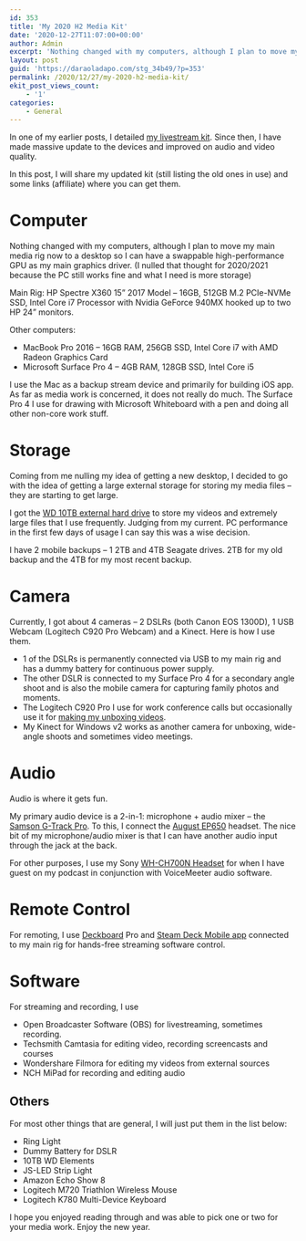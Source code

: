 ```yaml
---
id: 353
title: 'My 2020 H2 Media Kit'
date: '2020-12-27T11:07:00+00:00'
author: Admin
excerpt: 'Nothing changed with my computers, although I plan to move my main media rig now to a desktop so I can have a swappable high-performance GPU as my main graphics driver. (I nulled that thought for 2020/2021 because the PC still works fine and what I need is more storage)'
layout: post
guid: 'https://daraoladapo.com/stg_34b49/?p=353'
permalink: /2020/12/27/my-2020-h2-media-kit/
ekit_post_views_count:
    - '1'
categories:
    - General
---
```


In one of my earlier posts, I detailed [my livestream kit](https://daraoladapo.com/smooth-dev-saturday-stream-kit/). Since then, I have made massive update to the devices and improved on audio and video quality.

In this post, I will share my updated kit (still listing the old ones in use) and some links (affiliate) where you can get them.

# Computer

Nothing changed with my computers, although I plan to move my main media rig now to a desktop so I can have a swappable high-performance GPU as my main graphics driver. (I nulled that thought for 2020/2021 because the PC still works fine and what I need is more storage)

Main Rig: HP Spectre X360 15” 2017 Model – 16GB, 512GB M.2 PCIe-NVMe SSD, Intel Core i7 Processor with Nvidia GeForce 940MX hooked up to two HP 24” monitors.

Other computers:

- MacBook Pro 2016 – 16GB RAM, 256GB SSD, Intel Core i7 with AMD Radeon Graphics Card
- Microsoft Surface Pro 4 – 4GB RAM, 128GB SSD, Intel Core i5

I use the Mac as a backup stream device and primarily for building iOS app. As far as media work is concerned, it does not really do much. The Surface Pro 4 I use for drawing with Microsoft Whiteboard with a pen and doing all other non-core work stuff.

# Storage

Coming from me nulling my idea of getting a new desktop, I decided to go with the idea of getting a large external storage for storing my media files – they are starting to get large.

I got the [WD 10TB external hard drive](https://amzn.to/3mSnoxZ) to store my videos and extremely large files that I use frequently. Judging from my current. PC performance in the first few days of usage I can say this was a wise decision.

I have 2 mobile backups – 1 2TB and 4TB Seagate drives. 2TB for my old backup and the 4TB for my most recent backup.

# Camera

Currently, I got about 4 cameras – 2 DSLRs (both Canon EOS 1300D), 1 USB Webcam (Logitech C920 Pro Webcam) and a Kinect. Here is how I use them.

- 1 of the DSLRs is permanently connected via USB to my main rig and has a dummy battery for continuous power supply.
- The other DSLR is connected to my Surface Pro 4 for a secondary angle shoot and is also the mobile camera for capturing family photos and moments.
- The Logitech C920 Pro I use for work conference calls but occasionally use it for [making my unboxing videos](https://www.youtube.com/watch?v=2r2ohjWMnGM&list=PLLPoUzIf1nXolo7AnYzSFB88a0cRIka7R).
- My Kinect for Windows v2 works as another camera for unboxing, wide-angle shoots and sometimes video meetings.

# Audio

Audio is where it gets fun.

My primary audio device is a 2-in-1: microphone + audio mixer – the [Samson G-Track Pro](https://amzn.to/3pu31ZM). To this, I connect the [August EP650](https://amzn.to/3nUOp53) headset. The nice bit of my microphone/audio mixer is that I can have another audio input through the jack at the back.

For other purposes, I use my Sony [WH-CH700N Headset](https://amzn.to/38CRLmW) for when I have guest on my podcast in conjunction with VoiceMeeter audio software.

# Remote Control

For remoting, I use [Deckboard](https://deckboard.app) Pro and [Steam Deck Mobile app](https://www.elgato.com/en/gaming/stream-deck-mobile) connected to my main rig for hands-free streaming software control.

# Software

For streaming and recording, I use

- Open Broadcaster Software (OBS) for livestreaming, sometimes recording.
- Techsmith Camtasia for editing video, recording screencasts and courses
- Wondershare Filmora for editing my videos from external sources
- NCH MiPad for recording and editing audio

## Others

For most other things that are general, I will just put them in the list below:

- Ring Light
- Dummy Battery for DSLR
- 10TB WD Elements
- JS-LED Strip Light
- Amazon Echo Show 8
- Logitech M720 Triathlon Wireless Mouse
- Logitech K780 Multi-Device Keyboard

I hope you enjoyed reading through and was able to pick one or two for your media work. Enjoy the new year.